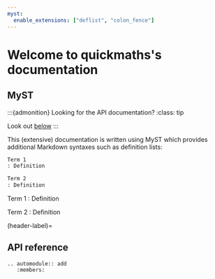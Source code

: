 ```yaml
---
myst:
  enable_extensions: ["deflist", "colon_fence"]
---
```


# Welcome to quickmaths's documentation

## MyST

:::{admonition} Looking for the API documentation?
:class: tip

Look out [below](#header-label)
:::

This (extensive) documentation is written using MyST
which provides additional Markdown syntaxes such as definition lists:

```markdown
Term 1
: Definition

Term 2
: Definition
```

Term 1
: Definition

Term 2
: Definition

(header-label)=

## API reference

```{eval-rst}
.. automodule:: add
   :members:
```
